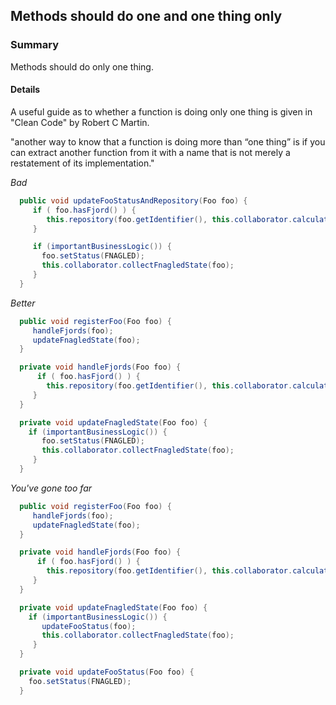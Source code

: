 ## Methods should do one and one thing only

### Summary

Methods should do only one thing.

#### Details

A useful guide as to whether a function is doing only one thing is given in "Clean Code" by Robert C Martin.

"another way to know that a function is doing more than “one thing” is if you can extract another function from it with a name that is not merely a restatement of its implementation."

*Bad*

```java
  public void updateFooStatusAndRepository(Foo foo) {
     if ( foo.hasFjord() ) {
        this.repository(foo.getIdentifier(), this.collaborator.calculate(foo));
     }

     if (importantBusinessLogic()) {
       foo.setStatus(FNAGLED);
       this.collaborator.collectFnagledState(foo);
     }
  }
```

*Better*

```java
  public void registerFoo(Foo foo) {
     handleFjords(foo);
     updateFnagledState(foo);
  }

  private void handleFjords(Foo foo) {
      if ( foo.hasFjord() ) {
        this.repository(foo.getIdentifier(), this.collaborator.calculate(foo));
     }
  }

  private void updateFnagledState(Foo foo) {
    if (importantBusinessLogic()) {
       foo.setStatus(FNAGLED);
       this.collaborator.collectFnagledState(foo);
     }
  }
```

*You've gone too far*

```java
  public void registerFoo(Foo foo) {
     handleFjords(foo);
     updateFnagledState(foo);
  }

  private void handleFjords(Foo foo) {
      if ( foo.hasFjord() ) {
        this.repository(foo.getIdentifier(), this.collaborator.calculate(foo));
     }
  }

  private void updateFnagledState(Foo foo) {
    if (importantBusinessLogic()) {
       updateFooStatus(foo);
       this.collaborator.collectFnagledState(foo);
     }
  }

  private void updateFooStatus(Foo foo) {
    foo.setStatus(FNAGLED);
  }
```
